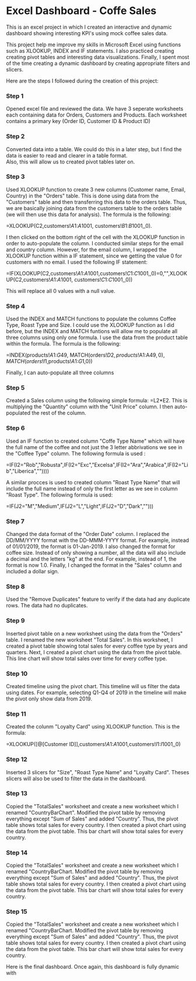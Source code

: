 # Excel Dashboard - Coffe Sales

This is an excel project in which I created an interactive and dynamic dashboard showing interesting KPI's using mock coffee sales data.

This project help me improve my skills in Microsoft Excel using functions such as XLOOKUP, INDEX and IF statements. I also practiced creating creating pivot tables and interesting data visualizations. Finally, I spent most of the time creating a dynamic dashboard by creating appropriate filters and slicers. 

Here are the steps I followed during the creation of this project:


### Step 1
Opened excel file and reviewed the data. We have 3 seperate worksheets each containing data for Orders, Customers and Products. Each worksheet contains a primary key (Order ID, Customer ID & Product ID)


### Step 2
Converted data into a table. We could do this in a later step, but I find the data is easier to read and clearer in a table format.  
Also, this will allow us to created pivot tables later on. 


### Step 3
Used XLOOKUP function to create 3 new columns (Customer name, Email, Country) in the "Orders" table. This is done using data from the "Customers" table and then transferring this data to the orders table. Thus, we are basically joining data from the customers table to the orders table (we will then use this data for analysis). The formula is the following: 
   
=XLOOKUP(C2,customers!$A$1:$A$1001, customers!$B$1:$B$1001,,0). 
   
I then clicked on the bottom right of the cell with the XLOOKUP function in order to auto-populate the column. I conducted similar steps for the email and country column. However, for the email column, I wrapped the XLOOKUP function within a IF statement, since we getting the value 0 for customers with no email. I used the following IF statement: 
  
=IF(XLOOKUP(C2,customers!$A$1:$A$1001,customers!$C$1:$C$1001,,0)=0,"",XLOOKUP(C2,customers!$A$1:$A$1001, customers!$C$1:$C$1001,,0)) 
 
This will replace all 0 values with a null value.


### Step 4
Used the INDEX and MATCH functions to populate the columns Coffee Type, Roast Type and Size. I could use the XLOOKUP function as I did before, but the INDEX and MATCH funtions will allow me to populate all three columns using only one formula. I use the data from the product table within the formula. The formula is the following: 
  
   =INDEX(products!$A$1:$G$49, MATCH(orders!$D2,products!$A$1:$A$49,0), MATCH(orders!I$1,products!$A$1:$G$1,0))

   Finally, I can auto-populate all three columns


### Step 5
Created a Sales column using the following simple formula: =L2*E2. This is multiplying the "Quantity" column with the "Unit Price" column. I then auto-populated the rest of the column. 


### Step 6
Used an IF function to created column "Coffe Type Name" which will have the full name of the coffee and not just the 3 letter abbrivations we see in the "Coffee Type" column. The following formula is used : 

=IF(I2="Rob","Robusta",IF(I2="Exc","Excelsa",IF(I2="Ara","Arabica",IF(I2="Lib","Liberica",""))))

A similar procces is used to created column "Roast Type Name" that will include the full name instead of only the first letter as we see in column "Roast Type". The following formula is used: 

=IF(J2="M","Medium",IF(J2="L","Light",IF(J2="D","Dark","")))


### Step 7
Changed the data format of the "Order Date" column. I replaced the DD/MM/YYYY format with the DD-MMM-YYYY format. For example, instead of 01/01/2019, the format is 01-Jan-2019. I also changed the format for coffee size. Instead of only showing a number, all the data will also include a decimal and the letters "kg" at the end. For example, instead of 1, the format is now 1.0. Finally, I changed the format in the "Sales" column and included a dollar sign.


### Step 8
Used the "Remove Duplicates" feature to verify if the data had any duplicate rows. The data had no duplicates.


### Step 9
Inserted pivot table on a new worksheet using the data from the "Orders" table. I renamed the new worksheet "Total Sales". In this 
   worksheet, I created a pivot table showing total sales for every coffee type by years and quarters. Next, I created a pivot chart 
   using the data from the pivot table. This line chart will show total sales over time for every coffee type. 


### Step 10
Created timeline using the pivot chart. This timeline will us filter the data using dates. For example, selecting Q1-Q4 of 2019 in the timeline will make the pivot only show data from 2019. 


### Step 11
Created the colunm "Loyalty Card" using XLOOKUP function. This is the formula: 

=XLOOKUP([@[Customer ID]],customers!$A$1:$A$1001,customers!$I$1:$I$1001,,0)


### Step 12
Inserted 3 slicers for "Size", "Roast Type Name" and "Loyalty Card". Theses slicers will also be used to filter the data in the dashboard. 


### Step 13
Copied the "TotalSales" worksheet and create a new worksheet which I renamed "CountryBarChart". Modified the pivot table by removing everything except "Sum of Sales" and added "Country". Thus, the pivot table shows total sales for every country. I then created a pivot chart using the data from the pivot table. This bar chart will show total sales for every country. 


### Step 14
Copied the "TotalSales" worksheet and create a new worksheet which I renamed "CountryBarChart. Modified the pivot table by removing everything except "Sum of Sales" and added "Country". Thus, the pivot table shows total sales for every country. I then created a pivot chart using the data from the pivot table. This bar chart will show total sales for every country. 


### Step 15
Copied the "TotalSales" worksheet and create a new worksheet which I renamed "CountryBarChart. Modified the pivot table by removing everything except "Sum of Sales" and added "Country". Thus, the pivot table shows total sales for every country. I then created a pivot chart using the data from the pivot table. This bar chart will show total sales for every country.


Here is the final dashboard. Once again, this dashboard is fully dynamic with 
